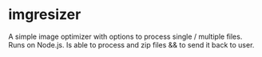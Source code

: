 # imgresizer

A simple image optimizer with options to process single / multiple files. Runs on Node.js. Is able to process and zip files && to send it back to user.
